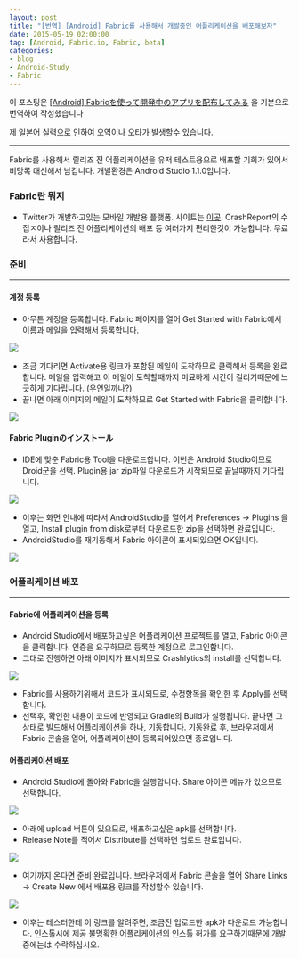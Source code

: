 ```yaml
---
layout: post
title: "[번역] [Android] Fabric를 사용해서 개발중인 어플리케이션을 배포해보자"
date: 2015-05-19 02:00:00
tag: [Android, Fabric.io, Fabric, beta]
categories:
- blog
- Android-Study
- Fabric
---
```


이 포스팅은 [[Android] Fabricを使って開発中のアプリを配布してみる](http://qiita.com/rei-m/items/6a50738a431ffbac7d1e) 을 기본으로 번역하여 작성했습니다

제 일본어 실력으로 인하여 오역이나 오타가 발생할수 있습니다.

<!--more-->

- - -

Fabric를 사용해서 릴리즈 전 어플리케이션을 유저 테스트용으로 배포할 기회가 있어서 비망록 대신해서 남깁니다. 개발환경은 Android Studio 1.1.0입니다.


### Fabric란 뭐지

- Twitter가 개발하고있는 모바일 개발용 플랫폼. 사이트는 [이곳](https://get.fabric.io/). CrashReport의 수집ㅈ이나 릴리즈 전 어플리케이션의 배포 등 여러가지 편리한것이 가능합니다. 무료라서 사용합니다.

### 준비

- - -

#### 계정 등록

- 아무튼 계정을 등록합니다. Fabric 페이지를 열어 Get Started with Fabric에서 이름과 메일을 입력해서 등록합니다.

<img class="img-responsive" src="https://qiita-image-store.s3.amazonaws.com/0/25841/29dec2d8-46f6-4b70-983a-5a47b3edb204.png" />

- 조금 기다리면 Activate용 링크가 포함된 메일이 도착하므로 클릭해서 등록을 완료합니다. 메일을 입력해고 이 메일이 도착할때까지 미묘하게 시간이 걸리기때문에 느긋하게 기다립니다. (우연일까나?)
- 끝나면 아래 이미지의 메일이 도착하므로 Get Started with Fabric을 클릭합니다.

<img class="img-responsive" src="https://qiita-image-store.s3.amazonaws.com/0/25841/a0a14a1d-8713-d618-6b75-ae74c1fa32ba.png" />

#### Fabric Pluginのインストール

- IDE에 맞춘 Fabric용 Tool을 다운로드합니다. 이번은 Android Studio이므로 Droid군을 선택. Plugin용 jar zip파일 다운로드가 시작되므로 끝날때까지 기다립니다.

<img class="img-responsive" src="https://qiita-image-store.s3.amazonaws.com/0/25841/9d769e52-ba2d-c212-58d1-3159b3a051c5.png" />

- 이후는 화면 안내에 따라서 AndroidStudio를 열어서 Preferences → Plugins 을 열고, Install plugin from disk로부터 다운로드한 zip을 선택하면 완료입니다.
- AndroidStudio를 재기동해서 Fabric 아이콘이 표시되있으면 OK입니다.

<img class="img-responsive" src="https://qiita-image-store.s3.amazonaws.com/0/25841/a1f0df9c-0852-6d62-29cc-79055b1a0148.png" />

### 어플리케이션 배포

- - -

#### Fabric에 어플리케이션을 등록

- Android Studio에서 배포하고싶은 어플리케이션 프로젝트를 열고, Fabric 아이콘을 클릭합니다. 인증을 요구하므로 등록한 계정으로 로그인합니다.
- 그대로 진행하면 아래 이미지가 표시되므로 Crashlytics의 install를 선택합니다.

<img class="img-responsive" src="https://qiita-image-store.s3.amazonaws.com/0/25841/7083f42a-61d1-58b1-8089-6b325ea4a986.png" />

- Fabric를 사용하기위해서 코드가 표시되므로, 수정항목을 확인한 후 Apply를 선택합니다.
- 선택후, 확인한 내용이 코드에 반영되고 Gradle의 Build가 실행됩니다. 끝나면 그 상태로 빌드해서 어플리케이션을 하나, 기동합니다. 기동완료 후, 브라우저에서 Fabric 콘솔을 열어, 어플리케이션이 등록되어있으면 종료입니다.

#### 어플리케이션 배포

- Android Studio에 돌아와 Fabric을 실행합니다. Share 아이콘 메뉴가 있으므로 선택합니다.

<img class="img-responsive" src="https://qiita-image-store.s3.amazonaws.com/0/25841/0b76aa6b-4437-6e27-4937-1bcd1802b200.png" />

- 아래에 upload 버튼이 있으므로, 배포하고싶은 apk를 선택합니다.
- Release Note를 적어서 Distribute를 선택하면 업로드 완료입니다.

<img class="img-responsive" src="https://qiita-image-store.s3.amazonaws.com/0/25841/910f5243-c0e7-691f-09a7-328ead9e9376.png" />

- 여기까지 온다면 준비 완료입니다. 브라우저에서 Fabric 콘솔을 열어 Share Links → Create New 에서 배포용 링크를 작성할수 있습니다.

<img class="img-responsive" src="https://qiita-image-store.s3.amazonaws.com/0/25841/7fa0b5f9-620a-d6f1-f304-43425cb34348.png" />

- 이후는 테스터한테 이 링크를 알려주면, 조금전 업로드한 apk가 다운로드 가능합니다. 인스톨시에 제공 불명확한 어플리케이션의 인스톨 허가를 요구하기때문에 개발중에는は 수락하십시오.
